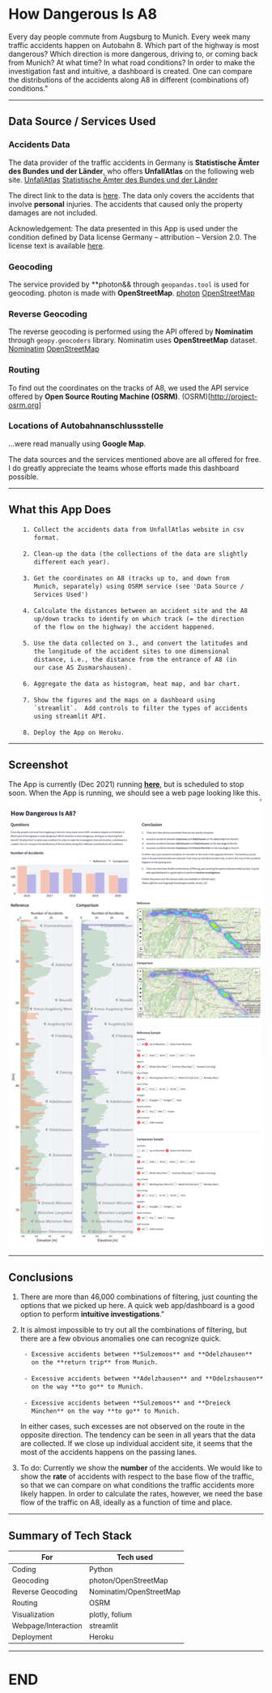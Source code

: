 # How Dangerous Is A8

Every day people commute from Augsburg to Munich. Every week many
traffic accidents happen on Autobahn 8. Which part of the highway is
most dangerous? Which direction is more dangerous, driving to, or
coming back from Munich? At what time? In what road conditions? In
order to make the investigation fast and intuitive, a dashboard is
created. One can compare the distributions of the accidents along A8
in different (combinations of) conditions."

-----------------------------------------------------------------
## Data Source / Services Used

### Accidents Data

The data provider of the traffic accidents in Germany is
**Statistische Ämter des Bundes und der Länder**, who offers
**UnfallAtlas** on the following web site.
[UnfallAtlas](https://unfallatlas.statistikportal.de) 
[Statistische Ämter des Bundes und der Länder](https://www.statistikportal.de/de/statistische-aemter)

The direct link to the data is
[here](https://unfallatlas.statistikportal.de/_opendata2021.html).
The data only covers the accidents that involve **personal** injuries.
The accidents that caused only  the property damages are not included.

Acknowledgement: The data presented in this App is used under the
condition defined by Data license Germany – attribution – Version 2.0.
The license text is available [here](https://www.govdata.de/dl-de/by-2-0).

### Geocoding

The service provided by **photon&& through `geopandas.tool` is used
for geocoding. photon is made with **OpenStreetMap**.
[photon](https://www.govdata.de/dl-de/by-2-0)
[OpenStreetMap](https://www.openstreetmap.org)

### Reverse Geocoding

The reverse geocoding is performed using the API offered by 
**Nominatim** through `geopy.geocoders` library. Nominatim 
uses **OpenStreetMap** dataset. 
[Nominatim](https://nominatim.org/release-docs/develop/api/Overview/)
[OpenStreetMap](https://www.openstreetmap.org)

### Routing

To find out the coordinates on the tracks of A8, we used the API
service offered by **Open Source Routing Machine (OSRM)**.
(OSRM)[http://project-osrm.org]

### Locations of Autobahnanschlussstelle
...were read manually using **Google Map**.

The data sources and the services mentioned above are all offered for
free. I do greatly appreciate the teams whose efforts made this
dashboard possible.

----------------------------------------------------------------- 
## What this App Does

        1. Collect the accidents data from UnfallAtlas website in csv
           format.

        2. Clean-up the data (the collections of the data are slightly
           different each year).

        3. Get the coordinates on A8 (tracks up to, and down from
           Munich, separately) using OSRM service (see 'Data Source /
           Services Used')

        4. Calculate the distances between an accident site and the A8
           up/down tracks to identify on which track (= the direction
           of the flow on the highway) the accident happened.

        5. Use the data collected on 3., and convert the latitudes and
           the longitude of the accident sites to one dimensional
           distance, i.e., the distance from the entrance of A8 (in
           our case AS Zusmarshausen).

        6. Aggregate the data as histogram, heat map, and bar chart.

        7. Show the figures and the maps on a dashboard using
           `streamlit`.  Add controls to filter the types of accidents
           using streamlit API.

        8. Deploy the App on Heroku.

-----------------------------------------------------------------
## Screenshot

The App is currently (Dec 2021) running
[**here**](https://vast-waters-19154.herokuapp.com), but is scheduled
to stop soon. When the App is running, we should see a web page
looking like this.
![fig.1](./images/screen_shot.png)

---------------------------------------------------------------
## Conclusions

1. There are more than 46,000 combinations of filtering, just counting
   the options that we picked up here. A quick web app/dashboard is a
   good option to perform **intuitive investigations**."

2. It is almost impossible to try out all the combinations of
   filtering, but there are a few obvious anomalies one can recognize
   quick. 

        - Excessive accidents between **Sulzemoos** and **Odelzhausen**
          on the **return trip** from Munich.

        - Excessive accidents between **Adelzhausen** and **Odelzshausen**
          on the way **to go** to Munich.

        - Excessive accidents between **Sulzemoos** and **Dreieck
          München** on the way **to go** to Munich.

   In either cases, such excesses are not observed on the route in the
   opposite direction. The tendency can be seen in all years that the
   data are collected. If we close up individual accident site, it
   seems that the most of the accidents happens on the passing lanes.


3. To do: Currently we show the **number** of the accidents. We would
   like to show the **rate** of accidents with respect to the base
   flow of the traffic, so that we can compare on what conditions the
   traffic accidents more likely happen. In order to calculate the
   rates, however, we need the base flow of the traffic on A8, ideally
   as a function of time and place.

-----------------------------------------------------------------
## Summary of Tech Stack

| For                           | Tech used                   |
|-------------------------------|-----------------------------|
|Coding                         | Python                      |
|Geocoding                      | photon/OpenStreetMap        |
|Reverse Geocoding              | Nominatim/OpenStreetMap     |
|Routing                        | OSRM                        | 
|Visualization                  | plotly, folium              |
|Webpage/Interaction            | streamlit                   |
|Deployment                     | Heroku                      |

-----------------------------------------------------------------
# END
